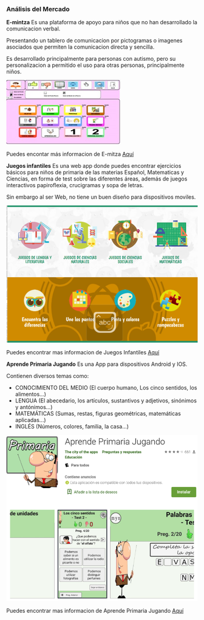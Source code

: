 ### Análisis del Mercado

**E-mintza** 
Es una plataforma de apoyo para niños que no han desarrollado la comunicacion verbal.

Presentando un tablero de comunicacion por pictogramas o imagenes asociados que permiten la comunicacion directa y sencilla.

Es desarrollado principalmente para personas con autismo, pero su personalizacion a permitido el uso para otras personas, principalmente niños.

![](https://github.com/JoseBaezaP/IHC/blob/master/Image/Market%20analysis/emintza.jpg)

Puedes encontar más informacion de E-mitza [Aquí](http://www.fundacionorange.es/aplicaciones/e-mintza/)

**Juegos infantiles**
Es una web app donde puedes encontrar ejercicios básicos para niños de primaria de las materias Español, Matematicas y Ciencias, en forma de test sobre las diferentes áreas, además de juegos interactivos papiroflexia, crucigramas y sopa de letras.

Sin embargo al ser Web, no tiene un buen diseño para dispositivos moviles.

![](https://github.com/JoseBaezaP/IHC/blob/master/Image/Market%20analysis/Juegos_Infantiles.png)

Puedes encontrar mas informacion de Juegos Infantiles [Aquí](https://juegosinfantiles.bosquedefantasias.com/)

**Aprende Primaria Jugando**
Es una App para dispositivos Android y IOS. 

Contienen diversos temas como:

- CONOCIMIENTO DEL MEDIO (El cuerpo humano, Los cinco sentidos, los alimentos...)
- LENGUA (El abecedario, los artículos, sustantivos y adjetivos, sinónimos y antónimos...)
- MATEMÁTICAS (Sumas, restas, figuras geométricas, matemáticas aplicadas...)
- INGLÉS (Números, colores, familia, la casa...)

![](https://github.com/JoseBaezaP/IHC/blob/master/Image/Market%20analysis/Aprende_primaria_jugando.png)

Puedes encontrar mas informacion de Aprende Primaria Jugando [Aquí](https://apps.apple.com/co/app/aprende-primaria-jugando/id916275158)
